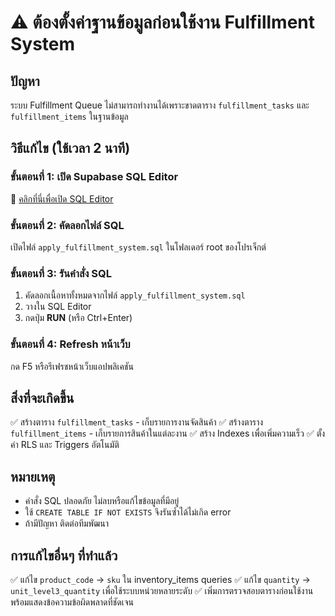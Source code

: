# ⚠️ ต้องตั้งค่าฐานข้อมูลก่อนใช้งาน Fulfillment System

## ปัญหา
ระบบ Fulfillment Queue ไม่สามารถทำงานได้เพราะขาดตาราง `fulfillment_tasks` และ `fulfillment_items` ในฐานข้อมูล

## วิธีแก้ไข (ใช้เวลา 2 นาที)

### ขั้นตอนที่ 1: เปิด Supabase SQL Editor
🔗 [คลิกที่นี่เพื่อเปิด SQL Editor](https://supabase.com/dashboard/project/ogrcpzzmmudztwjfwjvu/sql/new)

### ขั้นตอนที่ 2: คัดลอกไฟล์ SQL
เปิดไฟล์ `apply_fulfillment_system.sql` ในโฟลเดอร์ root ของโปรเจ็กต์

### ขั้นตอนที่ 3: รันคำสั่ง SQL
1. คัดลอกเนื้อหาทั้งหมดจากไฟล์ `apply_fulfillment_system.sql`
2. วางใน SQL Editor
3. กดปุ่ม **RUN** (หรือ Ctrl+Enter)

### ขั้นตอนที่ 4: Refresh หน้าเว็บ
กด F5 หรือรีเฟรชหน้าเว็บแอปพลิเคชัน

## สิ่งที่จะเกิดขึ้น
✅ สร้างตาราง `fulfillment_tasks` - เก็บรายการงานจัดสินค้า
✅ สร้างตาราง `fulfillment_items` - เก็บรายการสินค้าในแต่ละงาน
✅ สร้าง Indexes เพื่อเพิ่มความเร็ว
✅ ตั้งค่า RLS และ Triggers อัตโนมัติ

## หมายเหตุ
- คำสั่ง SQL ปลอดภัย ไม่ลบหรือแก้ไขข้อมูลที่มีอยู่
- ใช้ `CREATE TABLE IF NOT EXISTS` จึงรันซ้ำได้ไม่เกิด error
- ถ้ามีปัญหา ติดต่อทีมพัฒนา

## การแก้ไขอื่นๆ ที่ทำแล้ว
✅ แก้ไข `product_code` → `sku` ใน inventory_items queries
✅ แก้ไข `quantity` → `unit_level3_quantity` เพื่อใช้ระบบหน่วยหลายระดับ
✅ เพิ่มการตรวจสอบตารางก่อนใช้งาน พร้อมแสดงข้อความข้อผิดพลาดที่ชัดเจน
